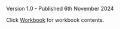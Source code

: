Version 1.0 - Published 6th November 2024

Click [Workbook](https://github.com/mmussett/TIBCO-Platform-Workshop/blob/main/content/tibco-platform-workbook.md) for workbook contents.
